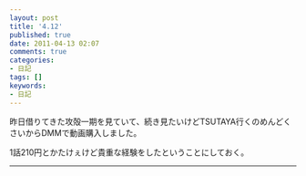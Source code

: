 ```yaml
---
layout: post
title: '4.12'
published: true
date: 2011-04-13 02:07
comments: true
categories:
- 日記
tags: []
keywords:
- 日記
---
```

昨日借りてきた攻殻一期を見ていて、続き見たいけどTSUTAYA行くのめんどくさいからDMMで動画購入しました。

1話210円とかたけぇけど貴重な経験をしたということにしておく。

---

